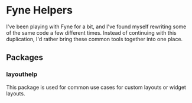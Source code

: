 # Fyne Helpers

I've been playing with Fyne for a bit, and I've found myself rewriting some of the same code a few different times.
Instead of continuing with this duplication, I'd rather bring these common tools together into one place.

## Packages

### layouthelp

This package is used for common use cases for custom layouts or widget layouts.
